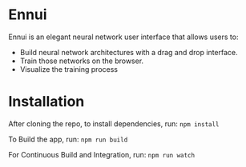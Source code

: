# Ennui
Ennui is an elegant neural network user interface that allows users to:
- Build neural network architectures with a drag and drop interface.
- Train those networks on the browser.
- Visualize the training process

# Installation
After cloning the repo, to install dependencies, run:
`npm install`

To Build the app, run:
`npm run build`

For Continuous Build and Integration, run:
`npm run watch`
